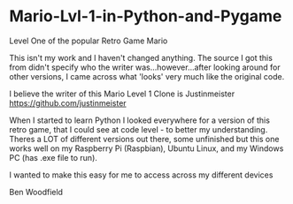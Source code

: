 # Mario-Lvl-1-in-Python-and-Pygame

Level One of the popular Retro Game Mario

This isn't my work and I haven't changed anything. 
The source I got this from didn't specify who the writer was...however...after looking around for other versions, 
I came across what 'looks' very much like the original code.

I believe the writer of this Mario Level 1 Clone is Justinmeister
https://github.com/justinmeister


When I started to learn Python I looked everywhere for a version of this retro game,
that I could see at code level - to better my understanding. Theres a LOT of different versions out there, some unfinished but this one 
works well on my Raspberry Pi (Raspbian), Ubuntu Linux, and my Windows PC (has .exe file to run).

I wanted to make this easy for me to access across my different devices

Ben Woodfield
